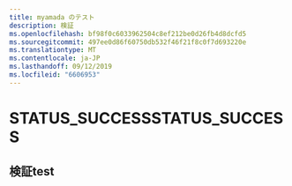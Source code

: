```yaml
---
title: myamada のテスト
description: 検証
ms.openlocfilehash: bf98f0c6033962504c8ef212be0d26fb4d8dcfd5
ms.sourcegitcommit: 497ee0d86f60750db532f46f21f8c0f7d693220e
ms.translationtype: MT
ms.contentlocale: ja-JP
ms.lasthandoff: 09/12/2019
ms.locfileid: "6606953"
---
```

# <a name="status_success"></a><span data-ttu-id="26e3e-103">STATUS_SUCCESS</span><span class="sxs-lookup"><span data-stu-id="26e3e-103">STATUS_SUCCESS</span></span> 
## <a name="test"></a><span data-ttu-id="26e3e-104">検証</span><span class="sxs-lookup"><span data-stu-id="26e3e-104">test</span></span> 
